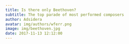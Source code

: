 ```yaml
---
title: Is there only Beethoven?
subtitle: The top parade of most performed composers
author: Adsidera
avatar: img/authors/wferr.png
image: img/beethoven.jpg
date: 2017-11-13 12:12:00
---
```



